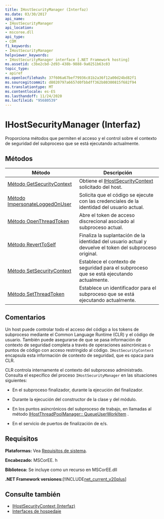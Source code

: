 ```yaml
---
title: IHostSecurityManager (Interfaz)
ms.date: 03/30/2017
api_name:
- IHostSecurityManager
api_location:
- mscoree.dll
api_type:
- COM
f1_keywords:
- IHostSecurityManager
helpviewer_keywords:
- IHostSecurityManager interface [.NET Framework hosting]
ms.assetid: c3be2cbd-2d93-438b-9888-9a0251b63c03
topic_type:
- apiref
ms.openlocfilehash: 37f606a67bef79936c81b2a36f12a00d24bd82f1
ms.sourcegitcommit: d8020797a6657d0fbbdff362b80300815f682f94
ms.translationtype: MT
ms.contentlocale: es-ES
ms.lasthandoff: 11/24/2020
ms.locfileid: "95680539"
---
```

# <a name="ihostsecuritymanager-interface"></a>IHostSecurityManager (Interfaz)

Proporciona métodos que permiten el acceso y el control sobre el contexto de seguridad del subproceso que se está ejecutando actualmente.  
  
## <a name="methods"></a>Métodos  
  
|Método|Descripción|  
|------------|-----------------|  
|[Método GetSecurityContext](ihostsecuritymanager-getsecuritycontext-method.md)|Obtiene el [IHostSecurityContext](ihostsecuritycontext-interface.md) solicitado del host.|  
|[Método ImpersonateLoggedOnUser](ihostsecuritymanager-impersonateloggedonuser-method.md)|Solicita que el código se ejecute con las credenciales de la identidad del usuario actual.|  
|[Método OpenThreadToken](ihostsecuritymanager-openthreadtoken-method.md)|Abre el token de acceso discrecional asociado al subproceso actual.|  
|[Método RevertToSelf](ihostsecuritymanager-reverttoself-method.md)|Finaliza la suplantación de la identidad del usuario actual y devuelve el token del subproceso original.|  
|[Método SetSecurityContext](ihostsecuritymanager-setsecuritycontext-method.md)|Establece el contexto de seguridad para el subproceso que se está ejecutando actualmente.|  
|[Método SetThreadToken](ihostsecuritymanager-setthreadtoken-method.md)|Establece un identificador para el subproceso que se está ejecutando actualmente.|  
  
## <a name="remarks"></a>Comentarios  

 Un host puede controlar todo el acceso del código a los tokens de subproceso mediante el Common Language Runtime (CLR) y el código de usuario. También puede asegurarse de que se pasa información de contexto de seguridad completa a través de operaciones asincrónicas o puntos de código con acceso restringido al código. `IHostSecurityContext` encapsula esta información de contexto de seguridad, que es opaca para CLR.  
  
 CLR controla internamente el contexto del subproceso administrado. Consulta el específico del proceso `IHostSecurityManager` en las situaciones siguientes:  
  
- En el subproceso finalizador, durante la ejecución del finalizador.  
  
- Durante la ejecución del constructor de la clase y del módulo.  
  
- En los puntos asincrónicos del subproceso de trabajo, en llamadas al método [IHostThreadPoolManager:: QueueUserWorkItem](ihostthreadpoolmanager-queueuserworkitem-method.md) .  
  
- En el servicio de puertos de finalización de e/s.  
  
## <a name="requirements"></a>Requisitos  

 **Plataformas:** Vea [Requisitos de sistema](../../get-started/system-requirements.md).  
  
 **Encabezado:** MSCorEE. h  
  
 **Biblioteca:** Se incluye como un recurso en MSCorEE.dll  
  
 **.NET Framework versiones:**[!INCLUDE[net_current_v20plus](../../../../includes/net-current-v20plus-md.md)]  
  
## <a name="see-also"></a>Consulte también

- [IHostSecurityContext (Interfaz)](ihostsecuritycontext-interface.md)
- [Interfaces de hospedaje](hosting-interfaces.md)
